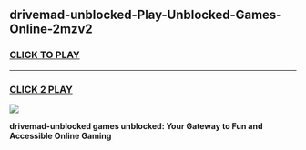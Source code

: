 
## drivemad-unblocked-Play-Unblocked-Games-Online-2mzv2
<h3>
<a href="https://premium76.site?title=drivemad-unblocked&ref=25A">CLICK TO PLAY</a></h3>
<hr>

<h3>
<a href="https://premium76.site?title=drivemad-unblocked&ref=25A">CLICK 2 PLAY</a>
  
</h3>

<a href="https://premium76.site?title=drivemad-unblocked&ref=25A"><img src="https://clearcache.store/games.png"></a>


**drivemad-unblocked games unblocked: Your Gateway to Fun and Accessible Online Gaming**
